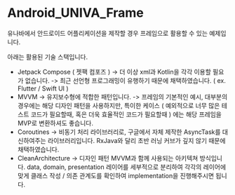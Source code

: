 # Android_UNIVA_Frame
유나바에서 안드로이드 어플리케이션을 제작할 경우 프레임으로 활용할 수 있는 예제입니다.

아래는 활용된 기술 스택입니다.

- Jetpack Compose ( 젯팩 컴포즈 )
  -> 더 이상 xml과 Kotlin을 각각 이용할 필요가 없습니다.
  -> 최근 선언형 프로그래밍이 유행하기 때문에 채택하였습니다. ( ex. Flutter / Swift UI )
- MVVM
  -> 유지보수형에 적합한 패턴입니다.
  -> 프레임의 기본적인 예시, 대부분의 경우에는 해당 디자인 패턴을 사용하지만, 특이한 케이스 ( 예외적으로 너무 많은 테스트 코드가 필요할때, 혹은 더욱 효율적인 코드가 필요할때 ) 에는 해당 프레임을 MVP로 변환하셔도 좋습니다.
- Coroutines
  -> 비동기 처리 라이브러리로, 구글에서 자체 제작한 AsyncTask를 대신하여주는 라이브러리입니다. RxJava와 달리 초반 러닝 커브가 깊지 않기 때문에 채택하였습니다.
- CleanArchitecture
  -> 디자인 패턴 MVVM과 함께 사용되는 아키텍쳐 방식입니다. data, domain, presentation 레이어를 세부적으로 분리하여 각각의 레이어에 맞게 클래스 작성 / 의존 관계도를 확인하여 implementation을 진행해주시면 됩니다.
